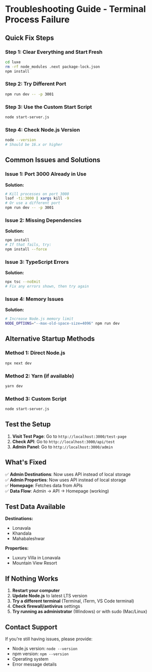 # Troubleshooting Guide - Terminal Process Failure

## Quick Fix Steps

### Step 1: Clear Everything and Start Fresh
```bash
cd luxe
rm -rf node_modules .next package-lock.json
npm install
```

### Step 2: Try Different Port
```bash
npm run dev -- -p 3001
```

### Step 3: Use the Custom Start Script
```bash
node start-server.js
```

### Step 4: Check Node.js Version
```bash
node --version
# Should be 16.x or higher
```

## Common Issues and Solutions

### Issue 1: Port 3000 Already in Use
**Solution:**
```bash
# Kill processes on port 3000
lsof -ti:3000 | xargs kill -9
# Or use a different port
npm run dev -- -p 3001
```

### Issue 2: Missing Dependencies
**Solution:**
```bash
npm install
# If that fails, try:
npm install --force
```

### Issue 3: TypeScript Errors
**Solution:**
```bash
npx tsc --noEmit
# Fix any errors shown, then try again
```

### Issue 4: Memory Issues
**Solution:**
```bash
# Increase Node.js memory limit
NODE_OPTIONS="--max-old-space-size=4096" npm run dev
```

## Alternative Startup Methods

### Method 1: Direct Node.js
```bash
npx next dev
```

### Method 2: Yarn (if available)
```bash
yarn dev
```

### Method 3: Custom Script
```bash
node start-server.js
```

## Test the Setup

1. **Visit Test Page**: Go to `http://localhost:3000/test-page`
2. **Check API**: Go to `http://localhost:3000/api/test`
3. **Admin Panel**: Go to `http://localhost:3000/admin`

## What's Fixed

✅ **Admin Destinations**: Now uses API instead of local storage  
✅ **Admin Properties**: Now uses API instead of local storage  
✅ **Homepage**: Fetches data from APIs  
✅ **Data Flow**: Admin → API → Homepage (working)  

## Test Data Available

**Destinations:**
- Lonavala
- Khandala  
- Mahabaleshwar

**Properties:**
- Luxury Villa in Lonavala
- Mountain View Resort

## If Nothing Works

1. **Restart your computer**
2. **Update Node.js** to latest LTS version
3. **Try a different terminal** (Terminal, iTerm, VS Code terminal)
4. **Check firewall/antivirus** settings
5. **Try running as administrator** (Windows) or with sudo (Mac/Linux)

## Contact Support

If you're still having issues, please provide:
- Node.js version: `node --version`
- npm version: `npm --version`
- Operating system
- Error message details

